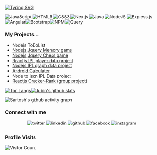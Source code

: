 <!-- 
### Hi there, I'm Jubin 👋
 -->
[![Typing SVG](https://readme-typing-svg.herokuapp.com/?lines=Hi+there,+I'm+Jubin+👋;Find+about+my+works+here...&color=8EB6E1&multiline=true&height=70)](https://git.io/typing-svg)

![JavaScript](https://img.shields.io/badge/javascript-%23323330.svg?style=for-the-badge&logo=javascript&logoColor=%23F7DF1E) ![HTML5](https://img.shields.io/badge/html5-%23E34F26.svg?style=for-the-badge&logo=html5&logoColor=white) ![CSS3](https://img.shields.io/badge/css3-%231572B6.svg?style=for-the-badge&logo=css3&logoColor=white) ![Nextjs](https://img.shields.io/badge/nextjs-%23323330.svg?style=for-the-badge&logo=nextjs&logoColor=%23F7DF1E) ![Java](https://img.shields.io/badge/java-%23ED8B00.svg?style=for-the-badge&logo=java&logoColor=white) ![NodeJS](https://img.shields.io/badge/node.js-%2343853D.svg?style=for-the-badge&logo=node.js&logoColor=white)
 ![Express.js](https://img.shields.io/badge/express.js-%23404d59.svg?style=for-the-badge&logo=express&logoColor=%2361DAFB)![Angular](https://img.shields.io/badge/angular-%23DD0031.svg?style=for-the-badge&logo=angular&logoColor=white)![Bootstrap](https://img.shields.io/badge/bootstrap-%23563D7C.svg?style=for-the-badge&logo=bootstrap&logoColor=white)![NPM](https://img.shields.io/badge/NPM-%23000000.svg?style=for-the-badge&logo=npm&logoColor=white)![jQuery](https://img.shields.io/badge/jquery-%230769AD.svg?style=for-the-badge&logo=jquery&logoColor=white)

### My Projects...

  * <a href="https://github.com/Jubin369/NodeJs-To-do-list" target="_blank"> Nodejs ToDoList</a>
  * <a href="https://github.com/Jubin369/Memory-Game" target="_blank"> Nodejs,Jquery Memory game</a>
  * <a href="https://github.com/Jubin369/Chess-Game" target="_blank"> Nodejs,Jquery Chess game</a>
  * <a href="https://github.com/Jubin369/React-IPL-Player-Detail" target="_blank"> Reactjs IPL player data project</a>
  * <a href="https://github.com/Jubin369/NodeJs-IPL-graph-data-project" target="_blank"> Nodejs IPL graph data project</a>
  * <a href="https://github.com/Jubin369/SimpleCalculatorAndroid" target="_blank"> Android Calculater</a>
  * <a href="https://github.com/Jubin369/Jubin_IPL_Project" target="_blank"> Node to json IPL Data project </a>
  * <a href="https://github.com/Jubin369/Cracker-Rank" target="_blank"> Reactjs Cracker-Rank (group project) </a>

<!-- **Jubin369/Jubin369** is a ✨ _special_ ✨ repository because its `README.md` (this file) appears on your GitHub profile.

Here are some ideas to get you started:

- 🔭 I’m currently working on ...
- 🌱 I’m currently learning ...
- 👯 I’m looking to collaborate on ...
- 🤔 I’m looking for help with ...
- 💬 Ask me about ...
- 📫 How to reach me: ...
- 😄 Pronouns: ...
- ⚡ Fun fact: ...
 -->

[![Top Langs](https://github-readme-stats.vercel.app/api/top-langs/?username=jubin369)](https://github.com/anuraghazra/github-readme-stats)[![Jubin's github stats](https://github-readme-stats.vercel.app/api?username=jubin369&count_private=true&show_icons=true&theme=radical&hide_rank=false)](https://github.com/anuraghazra/github-readme-stats)

![Santosh's github activity graph](https://activity-graph.herokuapp.com/graph?username=jubin369&theme=dracula)



### Connect with me  
<div align="center">
<a href="https://twitter.com/jubin369" target="_blank">
<img src=https://img.shields.io/badge/jubin-%231DA1F2.svg?style=for-the-badge&logo=Twitter&logoColor=white alt=twitter style="margin-bottom: 5px;" />
</a>
<a href="https://www.linkedin.com/in/jubin-ayoob/" target="_blank">
<img src=https://img.shields.io/badge/linkedin-%231E77B5.svg?&style=for-the-badge&logo=linkedin&logoColor=white alt=linkedin style="margin-bottom: 5px;" />
</a>  
<a href="https://github.com/Jubin369" target="_blank">
<img src=https://img.shields.io/badge/github-%2324292e.svg?&style=for-the-badge&logo=github&logoColor=white alt=github style="margin-bottom: 5px;" />
</a>
<a href="https://www.facebook.com/JuBin.Ayoob369" target="_blank">
<img src=https://img.shields.io/badge/facebook-%232E87FB.svg?&style=for-the-badge&logo=facebook&logoColor=white alt=facebook style="margin-bottom: 5px;" />
</a>
<a href="https://www.instagram.com/jubin_ayoob/" target="_blank">
<img src=https://img.shields.io/badge/instagram-%23000000.svg?&style=for-the-badge&logo=instagram&logoColor=white alt=instagram style="margin-bottom: 5px;" />
</a>
</div> 

### Profile Visits
![Visitor Count](https://profile-counter.glitch.me/jubin369/count.svg)
